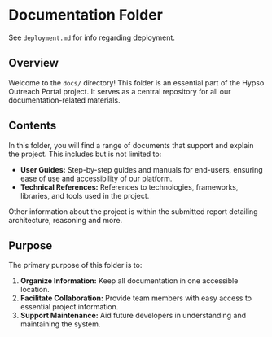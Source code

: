 # Documentation Folder

See `deployment.md` for info regarding deployment.

## Overview
Welcome to the `docs/` directory! This folder is an essential part of the Hypso Outreach Portal project. It serves as a central repository for all our documentation-related materials.

## Contents
In this folder, you will find a range of documents that support and explain the project. This includes but is not limited to:

- **User Guides:** Step-by-step guides and manuals for end-users, ensuring ease of use and accessibility of our platform.
- **Technical References:** References to technologies, frameworks, libraries, and tools used in the project.

Other information about the project is within the submitted report detailing architecture, reasoning and more.

## Purpose
The primary purpose of this folder is to:

1. **Organize Information:** Keep all documentation in one accessible location.
2. **Facilitate Collaboration:** Provide team members with easy access to essential project information.
3. **Support Maintenance:** Aid future developers in understanding and maintaining the system.